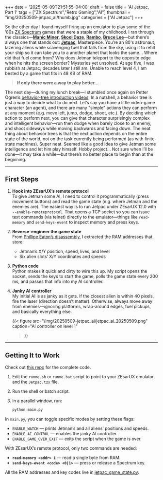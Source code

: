 +++
date = '2025-05-09T21:51:55-04:00'
draft = false
title = 'AI Jetpac, Part 1'
tags = ["ZX Spectrum","Retro Gaming","AI"]
thumbnail = "img/20250509-jetpac_ai/thumb.jpg"
categories = ["AI Jetpac"]
+++

So the other day I found myself firing up an emulator to play some of the ’80s [ZX Spectrum](https://en.wikipedia.org/wiki/ZX_Spectrum) games that were a staple of my childhood. I ran through the classics—**[Manic Miner](https://en.wikipedia.org/wiki/Manic_Miner)**, **[Skool Daze](https://en.wikipedia.org/wiki/Skool_Daze)**, **[Rambo](https://worldofspectrum.net/item/0004010/)**, **[Bruce Lee](https://worldofspectrum.net/item/0000718/)**—but there’s always one that stands out: **[Jetpac](https://en.wikipedia.org/wiki/Jetpac)**.  Masterpiece. You’re an 80's astronaut, lazering aliens while scavenging fuel that falls from the sky, using it to refill your ship so it can take you to a another planet that looks the same... Where did that fuel come from? Why does Jetman teleport to the opposite edge when he hits the screen border? Mysteries yet unsolved. At age five, I was rubbish at Jetpac; decades later I still am. Unable to reach level 4, I am bested by a game that fits in 48 KB of RAM.

> **If only there were a way to play better...**

The next day—during my lunch break—I stumbled once again on Petter Ögren’s [behavior-tree introduction videos](https://www.youtube.com/watch?v=KeShMInMjro&list=PLFQdM4LOGDr_vYJuo8YTRcmv3FrwczdKg). In a nutshell, a behavior tree is just a way to decide what to do next. Let’s say you have a little video-game character (an agent), and there are many "simple" actions they can perform at any moment (e.g. move left, jump, dodge, shoot, etc.). By deciding which action to perform next, you can give that character surprisingly complex and intelligent behavior—run then dodge when barely close to an enemy, and shoot sideways while moving backwards and facing down. The neat thing about behavior trees is that the next action depends on the entire state of the world, not on the task currently being performed (as with finite-state machines). Super neat. Seemed like a good idea to give Jetman some intelligence and let him play himself. Hobby project... Not sure when I’ll be done—it may take a while—but there’s no better place to begin than at the beginning.

---

## First Steps

1. **Hook into ZEsarUX’s remote protocol**  
   To give Jetman some AI, I need to control it programmatically (press movement buttons) and read the game state (e.g. where Jetman and the enemies are). The easiest way is to run Jetpac under ZEsarUX 12.0 with `--enable-remoteprotocol`. That opens a TCP socket so you can issue text commands (via telnet) directly to the emulator—things like `read-memory` and `send-keys-event` to inspect memory and press keys.

2. **Reverse-engineer the game state**  
   From [Phillipe Eaton’s disassembly](https://phillipeaton.github.io/jetpac-disassembly/), I extracted the RAM addresses that store:
   * Jetman’s X/Y position, speed, lives, and level  
   * Six alien slots’ X/Y coordinates and speeds

3. **Python code**  
   Python makes it quick and dirty to wire this up. My script opens the socket, sends the keys to start the game, polls the game state every 200 ms, and passes that info into my AI controller.

4. **Janky AI controller**  
   My initial AI is as janky as it gets. If the closest alien is within 40 pixels, fire the laser (direction doesn’t matter). Otherwise, always move away from enemies—ignoring platforms, wrap-around edges, fuel pickups, and basically everything else.

   	{{< figure 
       	src="/img/20250509-jetpac_ai/jetpac_ai_20250509.png" 
       	caption="AI controller on level 1" 
	>}}


---

## Getting It to Work

Check out [this repo](https://github.com/nunoalves/ai-jetpac/tree/043e3c445ca882f0d96c01f23e84f63f522904f9) for the complete code.

1. Edit the `runme.sh` or `runme.bat` script to point to your ZEsarUX emulator and the `Jetpac.tzx` file.  
2. Run the shell or batch script.  
3. In a parallel window, run:

   ```bash
   python main.py
	```

In `main.py`, you can toggle specific modes by setting these flags:

* `ENABLE_WATCH` — prints Jetman’s and all aliens’ positions and speeds.
* `ENABLE_AI_CONTROL` — enables the janky AI controller.
* `ENABLE_GAME_OVER_EXIT` — exits the script when the game is over.

With ZEsarUX’s remote protocol, only two commands are needed:

* **`read-memory <addr> 1`** — read a single byte from RAM.
* **`send-keys-event <code> <0|1>`** — press or release a Spectrum key.

All the RAM addresses and key codes live in [jetpac\_game\_state.py](https://github.com/nunoalves/ai-jetpac/blob/043e3c445ca882f0d96c01f23e84f63f522904f9/jetpac_game_state.py).

